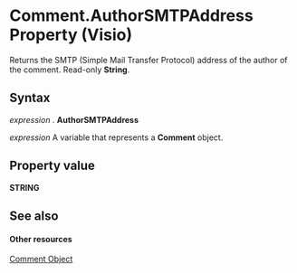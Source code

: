 
# Comment.AuthorSMTPAddress Property (Visio)

Returns the SMTP (Simple Mail Transfer Protocol) address of the author of the comment. Read-only  **String**.


## Syntax

 _expression_ . **AuthorSMTPAddress**

 _expression_ A variable that represents a **Comment** object.


## Property value

 **STRING**


## See also


#### Other resources


[Comment Object](f028cc03-0ef1-8017-a936-d30d45211864.md)
